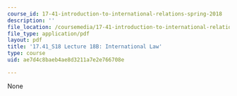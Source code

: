 ```yaml
---
course_id: 17-41-introduction-to-international-relations-spring-2018
description: ''
file_location: /coursemedia/17-41-introduction-to-international-relations-spring-2018/ae7d4c8baeb4ae8d3211a7e2e766708e_MIT17_41S18_lec18b.pdf
file_type: application/pdf
layout: pdf
title: '17.41_S18 Lecture 18B: International Law'
type: course
uid: ae7d4c8baeb4ae8d3211a7e2e766708e

---
```

None